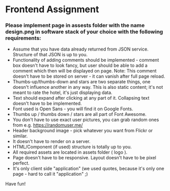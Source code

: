 # Frontend Assignment

### Please implement page in assests folder with the name design.png in software stack of your choice with the following requirements:

* Assume that you have data already returned from JSON service. Structure of that JSON is up to you.
* Functionality of adding comments should be implemented - comment box doesn't have to look fancy, but user should be able to add a comment which then will be displayed on page. Note: This comment doesn't have to be stored on server - it can vanish after full page reload. 
* Thumbs-up/thumbs-down and stars are two separate things, one doesn't influence another in any way. This is also static content; it's not meant to rate the hotel, it's just displaying data. 
* Text should expand after clicking at any part of it. Collapsing text doesn't have to be implemented. 
* Font used is Open Sans - you will find it on Google Fonts.
* Thumbs up / thumbs down / stars are all part of Font Awesome.
* You don't have to use exact user pictures, you can grab random ones from e.g. https://randomuser.me/
* Header background image - pick whatever you want from Flickr or similar.
* It doesn't have to render on a server.
* HTML/Component (if used) structure is totally up to you.
* All required assets are located in assets folder ( logo ).
* Page doesn't have to be responsive. Layout doesn't have to be pixel perfect.
* It's only client side "application" (we used quotes, because it's only one page - hard to call it "application" ;)

Have fun!
